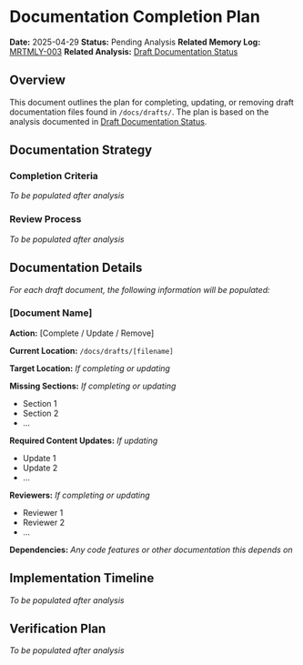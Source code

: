<!-- filepath: /Users/ken/Workspace/ken-guru/github-copilot-agent-assisted-next-app/docs/migration/documentation-completion-plan.md -->
# Documentation Completion Plan

**Date:** 2025-04-29
**Status:** Pending Analysis
**Related Memory Log:** [MRTMLY-003](../logged_memories/MRTMLY-003-additional-cleanup-candidates.md)
**Related Analysis:** [Draft Documentation Status](../analysis/draft-docs-status.md)

## Overview
This document outlines the plan for completing, updating, or removing draft documentation files found in `/docs/drafts/`. The plan is based on the analysis documented in [Draft Documentation Status](../analysis/draft-docs-status.md).

## Documentation Strategy

### Completion Criteria
*To be populated after analysis*

### Review Process
*To be populated after analysis*

## Documentation Details

*For each draft document, the following information will be populated:*

### [Document Name]

**Action:** [Complete / Update / Remove]

**Current Location:** `/docs/drafts/[filename]`

**Target Location:** *If completing or updating*

**Missing Sections:**
*If completing or updating*
- Section 1
- Section 2
- ...

**Required Content Updates:**
*If updating*
- Update 1
- Update 2
- ...

**Reviewers:**
*If completing or updating*
- Reviewer 1
- Reviewer 2
- ...

**Dependencies:**
*Any code features or other documentation this depends on*

## Implementation Timeline
*To be populated after analysis*

## Verification Plan
*To be populated after analysis*
